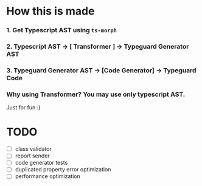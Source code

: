 # How this is made

### 1. Get Typescript AST using `ts-morph`

### 2. Typescript AST -> [ Transformer ] -> Typeguard Generator AST

### 3. Typeguard Generator AST -> [Code Generator] -> Typeguard Code

### Why using Transformer? You may use only typescript AST.

Just for fun :)

# TODO

-   [ ] class validator
-   [ ] report sender
-   [ ] code generator tests
-   [ ] duplicated property error optimization
-   [ ] performance optimization
